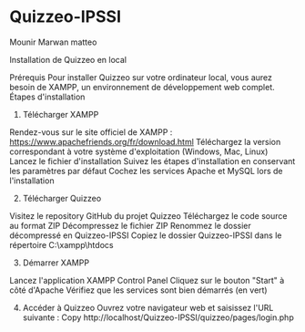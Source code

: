 # Quizzeo-IPSSI


Mounir
Marwan
matteo
  



Installation de Quizzeo en local

Prérequis
Pour installer Quizzeo sur votre ordinateur local, vous aurez besoin de XAMPP, un environnement de développement web complet.
Étapes d'installation



1. Télécharger XAMPP

Rendez-vous sur le site officiel de XAMPP : https://www.apachefriends.org/fr/download.html
Téléchargez la version correspondant à votre système d'exploitation (Windows, Mac, Linux)
Lancez le fichier d'installation
Suivez les étapes d'installation en conservant les paramètres par défaut
Cochez les services Apache et MySQL lors de l'installation

2. Télécharger Quizzeo

Visitez le repository GitHub du projet Quizzeo
Téléchargez le code source au format ZIP
Décompressez le fichier ZIP
Renommez le dossier décompressé en Quizzeo-IPSSI
Copiez le dossier Quizzeo-IPSSI dans le répertoire C:\xampp\htdocs

3. Démarrer XAMPP

Lancez l'application XAMPP Control Panel
Cliquez sur le bouton "Start" à côté d'Apache
Vérifiez que les services sont bien démarrés (en vert)

4. Accéder à Quizzeo
Ouvrez votre navigateur web et saisissez l'URL suivante :
Copy http://localhost/Quizzeo-IPSSI/quizzeo/pages/login.php
